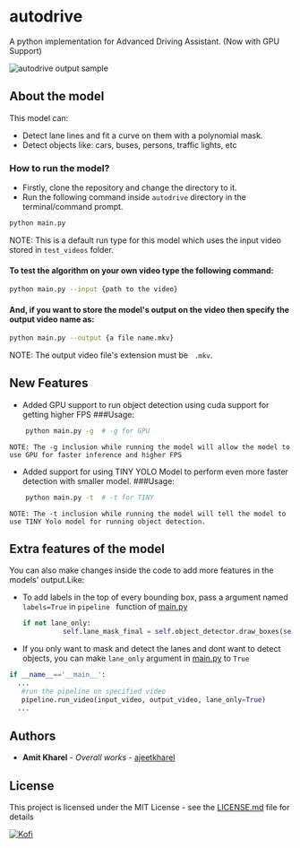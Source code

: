 # autodrive
A python implementation for Advanced Driving Assistant. (Now with GPU Support)

![autodrive output sample](https://github.com/ajeetkharel/autodrive/blob/master/outputs/output_sample.png)

## About the model
This model can:
  * Detect lane lines and fit a curve on them with a polynomial mask.
  * Detect objects like: cars, buses, persons, traffic lights, etc

### How to run the model?

* Firstly, clone the repository and change the directory to it.
* Run the following command inside ``` autodrive ``` directory in the terminal/command prompt.
```bash
python main.py
```
NOTE: This is a default run type for this model which uses the input video stored in ``` test_videos ``` folder.

#### To test the algorithm on your own video type the following command:
```bash
python main.py --input {path to the video}
```
#### And, if you want to store the model's output on the video then specify the output video name as:
```bash
python main.py --output {a file name.mkv}
```
NOTE: The output video file's extension must be ``` .mkv```.

## New Features
* Added GPU support to run object detection using cuda support for getting higher FPS
###Usage:
```bash
	python main.py -g  # -g for GPU
```
   	NOTE: The -g inclusion while running the model will allow the model to use GPU for faster inference and higher FPS

* Added support for using TINY YOLO Model to perform even more faster detection with smaller model.
###Usage:
```bash
	python main.py -t  # -t for TINY
```
   	NOTE: The -t inclusion while running the model will tell the model to use TINY Yolo model for running object detection.

## Extra features of the model
You can also make changes inside the code to add more features in the models' output.Like:

* To add labels in the top of every bounding box, pass a argument named ``` labels=True ``` in ```pipeline ``` function of [main.py](https://github.com/ajeetkharel/autodrive/blob/master/main.py)
  ```python
  if not lane_only:
			self.lane_mask_final = self.object_detector.draw_boxes(self.frame, self.lane_mask_final, labels=True)
  ```
 
 * If you only want to mask and detect the lanes and dont want to detect objects, you can make ```lane_only``` argument in [main.py](https://github.com/ajeetkharel/autodrive/blob/master/main.py) to ```True```
 
 ```python
 if __name__=='__main__':
   ...
	#run the pipeline on specified video
	pipeline.run_video(input_video, output_video, lane_only=True)
   ...
 ```
 
## Authors

* **Amit Kharel** - *Overall works* - [ajeetkharel](https://github.com/ajeetkharel)

## License

This project is licensed under the MIT License - see the [LICENSE.md](LICENSE.md) file for details

[![Kofi](https://images-wixmp-ed30a86b8c4ca887773594c2.wixmp.com/f/b5278db5-d08d-44ae-8a27-e3a827c411c3/dcgc1gs-0e20e8ea-65aa-4224-b802-18d4346b8efe.png?token=eyJ0eXAiOiJKV1QiLCJhbGciOiJIUzI1NiJ9.eyJzdWIiOiJ1cm46YXBwOiIsImlzcyI6InVybjphcHA6Iiwib2JqIjpbW3sicGF0aCI6IlwvZlwvYjUyNzhkYjUtZDA4ZC00NGFlLThhMjctZTNhODI3YzQxMWMzXC9kY2djMWdzLTBlMjBlOGVhLTY1YWEtNDIyNC1iODAyLTE4ZDQzNDZiOGVmZS5wbmcifV1dLCJhdWQiOlsidXJuOnNlcnZpY2U6ZmlsZS5kb3dubG9hZCJdfQ.dzvTPy1MvnZdNJLcv7FGClYdpW9rYptsJGpnzzvL8iQ)](https://ko-fi.com/ajeetkharel)
